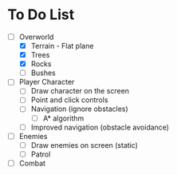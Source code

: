 # To Do List

- [ ] Overworld
  - [x] Terrain - Flat plane
  - [x] Trees
  - [x] Rocks
  - [ ] Bushes
- [ ] Player Character
  - [ ] Draw character on the screen
  - [ ] Point and click controls
  - [ ] Navigation (ignore obstacles)
    - [ ] A\* algorithm
  - [ ] Improved navigation (obstacle avoidance)
- [ ] Enemies
  - [ ] Draw enemies on screen (static)
  - [ ] Patrol
- [ ] Combat
